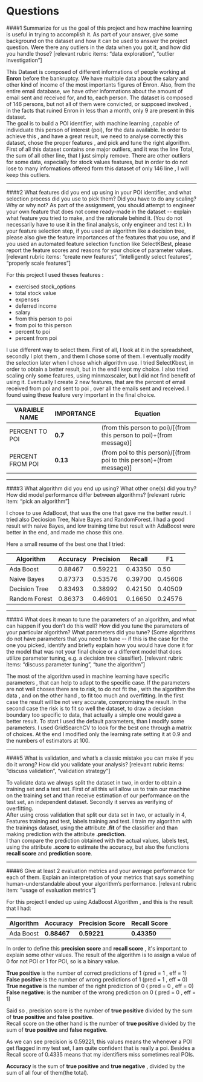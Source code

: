 # Questions



####1 
Summarize for us the goal of this project and how machine learning is useful in trying to accomplish it. As part of your answer, give some background on the dataset and how it can be used to answer the project question. Were there any outliers in the data when you got it, and how did you handle those?  [relevant rubric items: “data exploration”, “outlier investigation”]

This Dataset is composed of different informations of people working at __Enron__ before the bankruptcy. We have multiple data about the salary and other kind of income of the most importants figures of Enron. Also, from the entire email database, we have other informations about the amount of email sent and received for, and to, each person. The dataset is composed of 146 persons, but not all of them were convicted, or supposed involved , in the facts that ruined Enron in less than a month, only 9 are present in this dataset.   
The goal is to build a POI identifier, with machine learning ,capable of individuate this person of interest (poi), for the data available.  In order to achieve this , and have a great result, we need to analyse correctly this dataset, chose the proper features , and pick and tune the right algorithm. 
First of all this dataset contains one major outliers, and it was the line Total, the sum of all other line, that I just simply remove. 
There are other outliers for some data, especially for stock values features, but in order to do not lose to many informations offered form this dataset of only 146 line , I will keep this outliers.   


----------

####2 
What features did you end up using in your POI identifier, and what selection process did you use to pick them? Did you have to do any scaling? Why or why not? As part of the assignment, you should attempt to engineer your own feature that does not come ready-made in the dataset -- explain what feature you tried to make, and the rationale behind it. (You do not necessarily have to use it in the final analysis, only engineer and test it.) In your feature selection step, if you used an algorithm like a decision tree, please also give the feature importances of the features that you use, and if you used an automated feature selection function like SelectKBest, please report the feature scores and reasons for your choice of parameter values.  [relevant rubric items: “create new features”, “intelligently select features”, “properly scale features”]


For this project I used theses features :

+ exercised stock_options
+ total stock value
+ expenses
+ deferred income
+ salary
+ from this person to poi
+ from poi to this person
+ percent to poi
+ percent from poi

I use different way to select them. First of all, I look at it in the spreadsheet, secondly I plot them , and them I chose some of them. I eventually modify the selection later when I chose which algorithm use. 
I tried SelectKbest, in order to obtain a better result, but in the end I kept my choice. I also tried scaling only some features, using minmaxscaler, but I did not find benefit of using it. 
Eventually I create 2 new features, that are the percent of email received from poi and sent to poi , over all the emails sent and received.  I found using these feature very important in the final choice. 

VARAIBLE NAME | IMPORTANCE | Equation 
---|---|---
PERCENT TO POI| __0.7__ | (from this person to poi)/[(from this person to poi)+(from message)]
PERCENT FROM POI | __0.13__ |  (from poi to this person)/[(from poi to this person)+(from message)]



------------

####3
What algorithm did you end up using? What other one(s) did you try? How did model performance differ between algorithms?  [relevant rubric item: “pick an algorithm”]

I chose to use AdaBoost, that was the one that gave me the better result. I tried also Deciosion Tree, Naive Bayes and  RandomForest. I had a good result with naive Bayes, and low training time but result with AdaBoost were better in the end, and made me chose this one. 

Here a small resume of the best one that I tried:
 
Algorithm | Accuracy | Precision | Recall | F1 
---|---|---|---|---
Ada Boost | 0.88467 | 0.59221 | 0.43350 | 0.50 
Naive Bayes | 0.87373 | 0.53576 | 0.39700 | 0.45606
Decision Tree | 0.83493 | 0.38992 | 0.42150 | 0.40509
Random Forest | 0.86373 | 0.46901 | 0.16650 | 0.24576 


---------

####4 
What does it mean to tune the parameters of an algorithm, and what can happen if you don’t do this well?  How did you tune the parameters of your particular algorithm? What parameters did you tune? (Some algorithms do not have parameters that you need to tune -- if this is the case for the one you picked, identify and briefly explain how you would have done it for the model that was not your final choice or a different model that does utilize parameter tuning, e.g. a decision tree classifier).  [relevant rubric items: “discuss parameter tuning”, “tune the algorithm”]


The most of the algorithm used in machine learning have specific parameters , that can help to adapt to the specific case. If the parameters are not well choses there are to risk, to do not fit the , with the algorithm the data , and on the other hand , to fit too much and overfitting. In the first case the result will be not very accurate, compromising the result. In the second case the risk is to fit so well the dataset, to draw a decision boundary too specific to data, that actually a simple one would gave a better result. 
To start I used the default parameters, than I modify some parameters.  I used GridSearchCV to look for the best one through a matrix of choices.  At the end I modified only the learning rate setting it at 0.9 and the numbers of estimators at 100. 



----------

####5 
What is validation, and what’s a classic mistake you can make if you do it wrong? How did you validate your analysis?  [relevant rubric items: “discuss validation”, “validation strategy”]

To validate data we always split the dataset in two, in order to obtain a training set and a test set. First of all this will allow us to train our machine on the training set and than receive estimation of our performance on the test set, an independent dataset. Secondly it serves as verifying of overfitting.            
After using cross validation that split our data set in two, or actually in 4, Features training and test, labels training and test. I train my algorithm with the trainings dataset, using the attribute __.fit__ of the classifier and than making prediction with the attribute __.prediction__.      
I than compare the prediction obtained with the actual values, labels test, using the attribute __.score__ to estimate the accuracy, but also the functions __recall score__ and __prediction score__. 



------------

####6
Give at least 2 evaluation metrics and your average performance for each of them.  Explain an interpretation of your metrics that says something human-understandable about your algorithm’s performance. [relevant rubric item: “usage of evaluation metrics”]


For this project I ended up using AdaBoost Algorithm , and this is the result that I had: 

Algorithm | Accuracy | Precision Score | Recall Score 
---|---|---|---
Ada Boost | __0.88467__ | __0.59221__ | __0.43350__ 

 
In order to define this __precision score__ and __recall score__ , it's important to explain some other values. The result of the algorithm is to assign a value of 0 for not POI or 1 for POI, so is a binary value.  

__True positive__ is the number of correct predictions of 1 (pred = 1 , eff = 1)                  
__False positive__ is the number of wrong predictions of 1 (pred = 1 , eff = 0)               
__True negative__ is the number of the right prediction of 0 ( pred = 0 , eff = 0)       
__False negative__: is the number of the wrong prediction on 0 ( pred = 0 , eff = 1) 
 
Said so , precision score is the number of __true positive__ divided by the sum of __true positive__ and __false positive__.         
Recall score on the other hand is the number of __true positive__ divided by the sum of __true positive__ and __false negative__.           


As we can see precision is 0.59221, this values means the whenever a POI get flagged in my test set, I am quite confident that is really a poi. Besides a Recall score of 0.4335 means that my identifiers miss sometimes real POIs.

__Accuracy__ is the sum of __true positive__ and __true negative__ , divided by the sum of all four of them(the total). 



